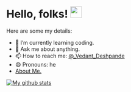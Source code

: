 # Hello, folks! <img src="https://raw.githubusercontent.com/MartinHeinz/MartinHeinz/master/wave.gif" width="30px">


Here are some my details:

- 🌱 I’m currently learning coding.
- 💬 Ask me about anything.
- 📫 How to reach me: [@_Vedant_Deshpande](https://www.instagram.com/_vedant_deshpande_/)
- 😄 Pronouns: he
- [About Me.](http://vedantdeshpande.freetzi.com/)

[![My github stats](https://github-readme-stats.vercel.app/api?username=vmDeshpande&count_private=true&show_icons=true&theme=radical&hide_rank=false)](https://github.com/anuraghazra/github-readme-stats)
